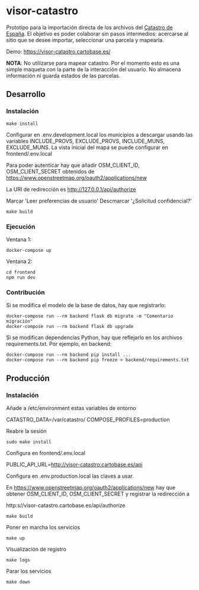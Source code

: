 # visor-catastro

Prototipo para la importación directa de los archivos del 
[Catastro de España](https://www1.sedecatastro.gob.es/). 
El objetivo es poder colaborar sin pasos intermedios: 
acercarse al sitio que se desee importar, seleccionar una parcela y mapearla.

Demo: https://visor-catastro.cartobase.es/

**NOTA**: No utilizarse para mapear catastro. Por el momento esto es una simple 
maqueta con la parte de la interacción del usuario. No almacena información ni 
guarda estados de las parcelas.

## Desarrollo

### Instalación

    make install

Configurar en .env.development.local los municipios a descargar usando las 
variables INCLUDE_PROVS, EXCLUDE_PROVS, INCLUDE_MUNS, EXCLUDE_MUNS.
La vista inicial del mapa se puede configurar en frontend/.env.local

Para poder autenticar hay que añadir OSM_CLIENT_ID, OSM_CLIENT_SECRET
obtenidos de https://www.openstreetmap.org/oauth2/applications/new

La URI de redirección es http://127.0.0.1/api/authorize

Marcar 'Leer preferencias de usuario'
Descmarcar '¿Solicitud confidencial?'

    make build

### Ejecución

Ventana 1:

    docker-compose up

Ventana 2:

    cd frontend
    npm run dev

### Contribución

Si se modifica el modelo de la base de datos, hay que registrarlo:

    docker-compose run --rm backend flask db migrate -m "Comentario migración"
    docker-compose run --rm backend flask db upgrade

Si se modifican dependencias Python, hay que reflejarlo en los archivos requirements.txt.
Por ejemplo, en backend:

    docker-compose run --rm backend pip install ...
    docker-compose run --rm backend pip freeze > backend/requirements.txt

## Producción

### Instalación

Añade a /etc/environment estas variables de entorno

CATASTRO_DATA=/var/catastro/
COMPOSE_PROFILES=production

Reabre la sesión

    sudo make install

Configura en frontend/.env.local

PUBLIC_API_URL=http://visor-catastro.cartobase.es/api

Configura en .env.production.local las claves a usar.

En https://www.openstreetmap.org/oauth2/applications/new
hay que obtener OSM_CLIENT_ID, OSM_CLIENT_SECRET y registrar la redirección a

http:s//visor-catastro.cartobase.es/api/authorize
    
    make build

Poner en marcha los servicios

    make up

Visualización de registro

    make logs

Parar los servicios

    make down
